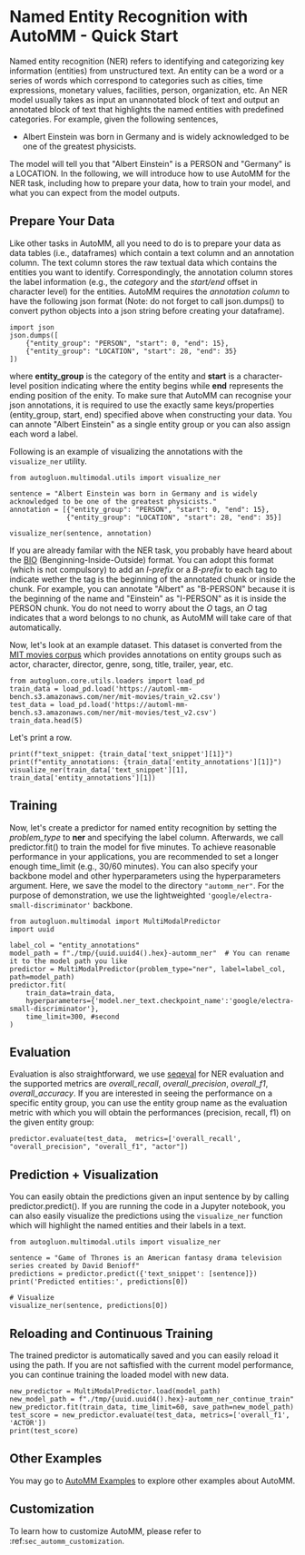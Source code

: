 # Named Entity Recognition with AutoMM - Quick Start

Named entity recognition (NER) refers to identifying and categorizing key information (entities) from unstructured text. An entity can be a word or a series of words which correspond to categories such as cities, time expressions, monetary values, facilities, person, organization, etc. An NER model usually takes as input an unannotated block of text and output an annotated block of text that highlights the named entities with predefined categories. For example, given the following sentences, 

- Albert Einstein was born in Germany and is widely acknowledged to be one of the greatest physicists.

The model will tell you that "Albert Einstein" is a PERSON and "Germany" is a LOCATION. In the following, we will introduce how to use AutoMM for the NER task, including how to prepare your data, how to train your model, and what you can expect from the model outputs.

 
## Prepare Your Data
Like other tasks in AutoMM, all you need to do is to prepare your data as data tables (i.e., dataframes) which contain a text column and an annotation column. The text column stores the raw textual data which contains the entities you want to identify. Correspondingly, the annotation column stores the label information (e.g., the *category* and the *start/end* offset in character level) for the entities. AutoMM requires the *annotation column* to 
have the following json format (Note: do not forget to call json.dumps() to convert python objects into a json string before creating your dataframe). 

```{.python .input}
import json
json.dumps([
    {"entity_group": "PERSON", "start": 0, "end": 15},
    {"entity_group": "LOCATION", "start": 28, "end": 35}
])
```

where **entity_group** is the category of the entity and **start** is a character-level position indicating where the entity begins while **end** represents the ending position of the enity. To make sure that AutoMM can recognise your json annotations, it is required to use the exactly same keys/properties (entity_group, start, end) specified above when constructing your data. You can annote "Albert Einstein" as a single entity group or you can also assign each word a label.

Following is an example of visualizing the annotations with the `visualize_ner` utility.


```{.python .input}
from autogluon.multimodal.utils import visualize_ner

sentence = "Albert Einstein was born in Germany and is widely acknowledged to be one of the greatest physicists."
annotation = [{"entity_group": "PERSON", "start": 0, "end": 15},
              {"entity_group": "LOCATION", "start": 28, "end": 35}]

visualize_ner(sentence, annotation)
```

If you are already familar with the NER task, you probably have heard about the [BIO](https://en.wikipedia.org/wiki/Inside%E2%80%93outside%E2%80%93beginning_(tagging)) (Benginning-Inside-Outside) format. You can adopt this format (which is not compulsory) to add an *I-prefix* or a *B-prefix* to each tag to indicate wether the tag is the beginning of the annotated chunk or inside the chunk. For example, you can annotate "Albert" as "B-PERSON" because it is the beginning of the name and "Einstein" as "I-PERSON" as it is inside the PERSON chunk. You do not need to worry about the *O* tags, an *O* tag indicates that a word belongs to no chunk, as AutoMM will take care of that automatically. 

Now, let's look at an example dataset. This dataset is converted from the [MIT movies corpus](https://groups.csail.mit.edu/sls/downloads/movie/) which provides annotations on entity groups such as actor, character, director, genre, song, title, trailer, year, etc.


```{.python .input}
from autogluon.core.utils.loaders import load_pd
train_data = load_pd.load('https://automl-mm-bench.s3.amazonaws.com/ner/mit-movies/train_v2.csv')
test_data = load_pd.load('https://automl-mm-bench.s3.amazonaws.com/ner/mit-movies/test_v2.csv')
train_data.head(5)
```

Let's print a row.


```{.python .input}
print(f"text_snippet: {train_data['text_snippet'][1]}")
print(f"entity_annotations: {train_data['entity_annotations'][1]}")
visualize_ner(train_data['text_snippet'][1], train_data['entity_annotations'][1])
```

## Training
Now, let's create a predictor for named entity recognition by setting the *problem_type* to **ner** and specifying the label column. Afterwards, we call predictor.fit() to train the model for five minutes. To achieve reasonable performance in your applications, you are recommended to set a longer enough time_limit (e.g., 30/60 minutes). You can also specify your backbone model and other hyperparameters using the hyperparameters argument. Here, we save the model to the directory `"automm_ner"`. For the purpose of demonstration, we use the lightweighted `'google/electra-small-discriminator'` backbone.


```{.python .input}
from autogluon.multimodal import MultiModalPredictor
import uuid

label_col = "entity_annotations"
model_path = f"./tmp/{uuid.uuid4().hex}-automm_ner"  # You can rename it to the model path you like
predictor = MultiModalPredictor(problem_type="ner", label=label_col, path=model_path)
predictor.fit(
    train_data=train_data,
    hyperparameters={'model.ner_text.checkpoint_name':'google/electra-small-discriminator'},
    time_limit=300, #second
)
```

## Evaluation 
Evaluation is also straightforward, we use [seqeval](https://huggingface.co/spaces/evaluate-metric/seqeval) for NER evaluation and the supported metrics are *overall_recall*, *overall_precision*, *overall_f1*, *overall_accuracy*. If you are interested in seeing the performance on a specific entity group, you can use the entity group name as the evaluation metric with which you will obtain the performances (precision, recall, f1) on the given entity group:


```{.python .input}
predictor.evaluate(test_data,  metrics=['overall_recall', "overall_precision", "overall_f1", "actor"])
```

## Prediction + Visualization
You can easily obtain the predictions given an input sentence by by calling predictor.predict(). If you are running the code in a Jupyter notebook, you can also easily visualize the predictions using the `visualize_ner` function which will highlight the named entities and their labels in a text.


```{.python .input}
from autogluon.multimodal.utils import visualize_ner

sentence = "Game of Thrones is an American fantasy drama television series created by David Benioff"
predictions = predictor.predict({'text_snippet': [sentence]})
print('Predicted entities:', predictions[0])

# Visualize
visualize_ner(sentence, predictions[0])
```

## Reloading and Continuous Training 
The trained predictor is automatically saved and you can easily reload it using the path. If you are not saftisfied with the current model performance, you can continue training the loaded model with new data.


```{.python .input}
new_predictor = MultiModalPredictor.load(model_path)
new_model_path = f"./tmp/{uuid.uuid4().hex}-automm_ner_continue_train"
new_predictor.fit(train_data, time_limit=60, save_path=new_model_path)
test_score = new_predictor.evaluate(test_data, metrics=['overall_f1', 'ACTOR'])
print(test_score)
```

## Other Examples

You may go to [AutoMM Examples](https://github.com/autogluon/autogluon/tree/master/examples/automm) to explore other examples about AutoMM.

## Customization
To learn how to customize AutoMM, please refer to :ref:`sec_automm_customization`.
